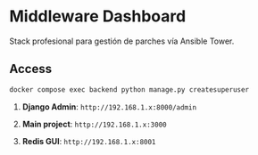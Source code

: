 # Middleware Dashboard

Stack profesional para gestión de parches vía Ansible Tower.

## Access
```bash
docker compose exec backend python manage.py createsuperuser
```

1. **Django Admin**: `http://192.168.1.x:8000/admin`

2. **Main project**: `http://192.168.1.x:3000`

3. **Redis GUI**: `http://192.168.1.x:8001`









